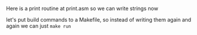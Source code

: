Here is a print routine at print.asm so we can write strings now

let's put build commands to a Makefile, so instead of writing them again and again we can just `make run`

